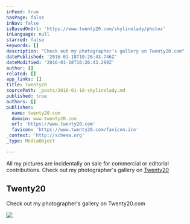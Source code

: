 ```yaml
---
inFeed: true
hasPage: false
inNav: false
isBasedOnUrl: 'https://www.twenty20.com/skylinelady/photos'
inLanguage: null
starred: false
keywords: []
description: "Check out my photographer's gallery on Twenty20.com"
datePublished: '2016-01-18T10:26:43.746Z'
dateModified: '2016-01-18T10:26:43.299Z'
author: []
related: []
app_links: []
title: Twenty20
sourcePath: _posts/2016-01-18-skylinelady.md
published: true
authors: []
publisher:
  name: twenty20.com
  domain: www.twenty20.com
  url: 'https://www.twenty20.com'
  favicon: 'https://www.twenty20.com/favicon.ico'
_context: 'http://schema.org'
_type: MediaObject

---
```

All my pictures are incidentally on sale for commercial or editorial contributions. Check out my photographer's gallery on [Twenty20][0]

<article style=""><h1>Twenty20</h1><p>Check out my photographer's gallery on Twenty20.com</p><img src="https://s3-us-west-2.amazonaws.com/the-grid-img/p/c7756c5eb335b95394c094aa5a0c3a5abadd84d7.jpg" /></article>



[0]: https://www.twenty20.com/skylinelady/photos